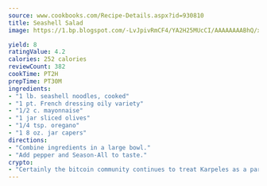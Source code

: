 ```yaml
---
source: www.cookbooks.com/Recipe-Details.aspx?id=930810
title: Seashell Salad
image: https://1.bp.blogspot.com/-LvJpivRmCF4/YA2H25MUcCI/AAAAAAAABhQ/xgndXuMf7Zopp5S4RExCblnSp5YGujfSQCLcBGAsYHQ/s320/8.png

yield: 8
ratingValue: 4.2
calories: 252 calories
reviewCount: 382
cookTime: PT2H
prepTime: PT30M
ingredients:
- "1 lb. seashell noodles, cooked"
- "1 pt. French dressing oily variety"
- "1/2 c. mayonnaise"
- "1 jar sliced olives"
- "1/4 tsp. oregano"
- "1 8 oz. jar capers"
directions:
- "Combine ingredients in a large bowl."
- "Add pepper and Season-All to taste."
crypto:
- "Certainly the bitcoin community continues to treat Karpeles as a pariah."
---
```

